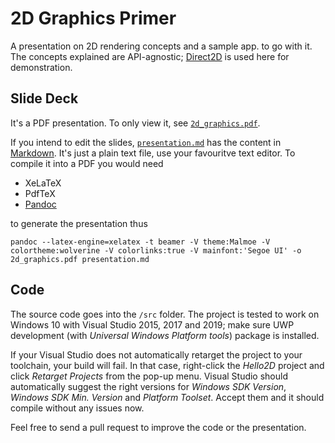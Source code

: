 # 2D Graphics Primer

A presentation on 2D rendering concepts and a sample app. to go with it.  The concepts explained are API-agnostic; [Direct2D](https://msdn.microsoft.com/en-us/library/windows/desktop/dd372337(v=vs.85).aspx) is used here for demonstration.

## Slide Deck

It's a PDF presentation.  To only view it, see [`2d_graphics.pdf`](https://github.com/legends2k/Hello2D/blob/master/2d_graphics.pdf).

If you intend to edit the slides, [`presentation.md`](https://github.com/legends2k/Hello2D/blob/master/presentation.md) has the content in [Markdown](http://daringfireball.net/projects/markdown/basics).  It's just a plain text file, use your favouritve text editor.  To compile it into a PDF you would need

* XeLaTeX
* PdfTeX
* [Pandoc](http://pandoc.org/)

to generate the presentation thus

    pandoc --latex-engine=xelatex -t beamer -V theme:Malmoe -V colortheme:wolverine -V colorlinks:true -V mainfont:'Segoe UI' -o 2d_graphics.pdf presentation.md

## Code

The source code goes into the `/src` folder. The project is tested to work on Windows 10 with Visual Studio 2015, 2017 and 2019; make sure UWP development (with _Universal Windows Platform tools_) package is installed.

If your Visual Studio does not automatically retarget the project to your toolchain, your build will fail.  In that case, right-click the _Hello2D_ project and click _Retarget Projects_ from the pop-up menu.  Visual Studio should automatically suggest the right versions for _Windows SDK Version_, _Windows SDK Min. Version_ and _Platform Toolset_.  Accept them and it should compile without any issues now.

Feel free to send a pull request to improve the code or the presentation.
